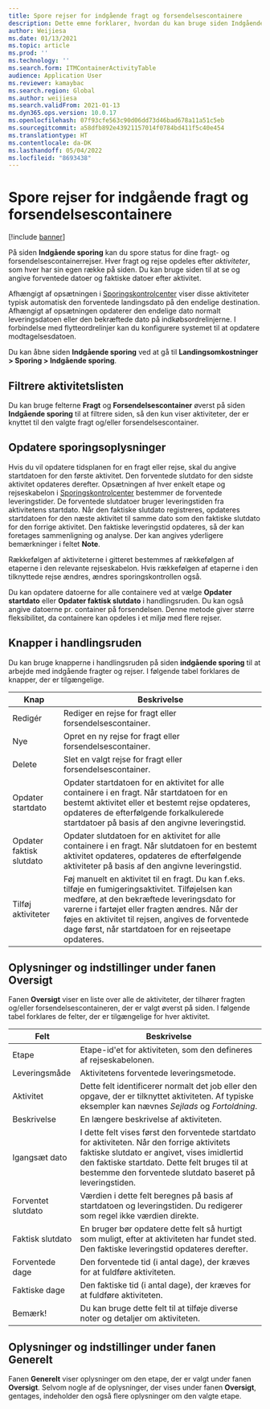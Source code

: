 ```yaml
---
title: Spore rejser for indgående fragt og forsendelsescontainere
description: Dette emne forklarer, hvordan du kan bruge siden Indgående sporing til at spore status for dine fragt- og forsendelsescontainerrejser.
author: Weijiesa
ms.date: 01/13/2021
ms.topic: article
ms.prod: ''
ms.technology: ''
ms.search.form: ITMContainerActivityTable
audience: Application User
ms.reviewer: kamaybac
ms.search.region: Global
ms.author: weijiesa
ms.search.validFrom: 2021-01-13
ms.dyn365.ops.version: 10.0.17
ms.openlocfilehash: 07f93cfe563c90d06dd73d46bad678a11a51c5eb
ms.sourcegitcommit: a58dfb892e43921157014f0784bd411f5c40e454
ms.translationtype: HT
ms.contentlocale: da-DK
ms.lasthandoff: 05/04/2022
ms.locfileid: "8693438"
---
```

# <a name="track-inbound-voyages-and-shipping-container-journeys"></a>Spore rejser for indgående fragt og forsendelsescontainere

[!include [banner](../../includes/banner.md)]

På siden **Indgående sporing** kan du spore status for dine fragt- og forsendelsescontainerrejser. Hver fragt og rejse opdeles efter *aktiviteter*, som hver har sin egen række på siden. Du kan bruge siden til at se og angive forventede datoer og faktiske datoer efter aktivitet.

Afhængigt af opsætningen i [Sporingskontrolcenter](delivery-information-setup.md#tracking-control-center) viser disse aktiviteter typisk automatisk den forventede landingsdato på den endelige destination. Afhængigt af opsætningen opdaterer den endelige dato normalt leveringsdatoen eller den bekræftede dato på indkøbsordrelinjerne. I forbindelse med flytteordrelinjer kan du konfigurere systemet til at opdatere modtagelsesdatoen.

Du kan åbne siden **Indgående sporing** ved at gå til **Landingsomkostninger \> Sporing \> Indgående sporing**.

## <a name="filter-the-activities-list"></a>Filtrere aktivitetslisten

Du kan bruge felterne **Fragt** og **Forsendelsescontainer** øverst på siden **Indgående sporing** til at filtrere siden, så den kun viser aktiviteter, der er knyttet til den valgte fragt og/eller forsendelsescontainer.

## <a name="update-tracking-information"></a>Opdatere sporingsoplysninger

Hvis du vil opdatere tidsplanen for en fragt eller rejse, skal du angive startdatoen for den første aktivitet. Den forventede slutdato for den sidste aktivitet opdateres derefter. Opsætningen af hver enkelt etape og rejseskabelon i [Sporingskontrolcenter](delivery-information-setup.md#tracking-control-center) bestemmer de forventede leveringstider. De forventede slutdatoer bruger leveringstiden fra aktivitetens startdato. Når den faktiske slutdato registreres, opdateres startdatoen for den næste aktivitet til samme dato som den faktiske slutdato for den forrige aktivitet. Den faktiske leveringstid opdateres, så der kan foretages sammenligning og analyse. Der kan angives yderligere bemærkninger i feltet **Note**.

Rækkefølgen af aktiviteterne i gitteret bestemmes af rækkefølgen af etaperne i den relevante rejseskabelon. Hvis rækkefølgen af etaperne i den tilknyttede rejse ændres, ændres sporingskontrollen også.

Du kan opdatere datoerne for alle containere ved at vælge **Opdater startdato** eller **Opdater faktisk slutdato** i handlingsruden. Du kan også angive datoerne pr. container på forsendelsen. Denne metode giver større fleksibilitet, da containere kan opdeles i et miljø med flere rejser.

## <a name="buttons-on-the-action-pane"></a>Knapper i handlingsruden

Du kan bruge knapperne i handlingsruden på siden **indgående sporing** til at arbejde med indgående fragter og rejser. I følgende tabel forklares de knapper, der er tilgængelige.

| Knap | Beskrivelse |
|---|---|
| Redigér | Rediger en rejse for fragt eller forsendelsescontainer. |
| Nye | Opret en ny rejse for fragt eller forsendelsescontainer. |
| Delete | Slet en valgt rejse for fragt eller forsendelsescontainer. |
| Opdater startdato | Opdater startdatoen for en aktivitet for alle containere i en fragt. Når startdatoen for en bestemt aktivitet eller et bestemt rejse opdateres, opdateres de efterfølgende forkalkulerede startdatoer på basis af den angivne leveringstid. |
| Opdater faktisk slutdato | Opdater slutdatoen for en aktivitet for alle containere i en fragt. Når slutdatoen for en bestemt aktivitet opdateres, opdateres de efterfølgende aktiviteter på basis af den angivne leveringstid. |
| Tilføj aktiviteter | Føj manuelt en aktivitet til en fragt. Du kan f.eks. tilføje en fumigeringsaktivitet. Tilføjelsen kan medføre, at den bekræftede leveringsdato for varerne i fartøjet eller fragten ændres. Når der føjes en aktivitet til rejsen, angives de forventede dage først, når startdatoen for en rejseetape opdateres. |

## <a name="information-and-settings-on-the-overview-tab"></a>Oplysninger og indstillinger under fanen Oversigt

Fanen **Oversigt** viser en liste over alle de aktiviteter, der tilhører fragten og/eller forsendelsescontaineren, der er valgt øverst på siden. I følgende tabel forklares de felter, der er tilgængelige for hver aktivitet.

| Felt | Beskrivelse |
|---|---|
| Etape | Etape-id'et for aktiviteten, som den defineres af rejseskabelonen. |
| Leveringsmåde | Aktivitetens forventede leveringsmetode. |
| Aktivitet | Dette felt identificerer normalt det job eller den opgave, der er tilknyttet aktiviteten. Af typiske eksempler kan nævnes *Sejlads* og *Fortoldning*. |
| Beskrivelse | En længere beskrivelse af aktiviteten. |
| Igangsæt dato | I dette felt vises først den forventede startdato for aktiviteten. Når den forrige aktivitets faktiske slutdato er angivet, vises imidlertid den faktiske startdato. Dette felt bruges til at bestemme den forventede slutdato baseret på leveringstiden. |
| Forventet slutdato | Værdien i dette felt beregnes på basis af startdatoen og leveringstiden. Du redigerer som regel ikke værdien direkte. |
| Faktisk slutdato | En bruger bør opdatere dette felt så hurtigt som muligt, efter at aktiviteten har fundet sted. Den faktiske leveringstid opdateres derefter. |
| Forventede dage | Den forventede tid (i antal dage), der kræves for at fuldføre aktiviteten. |
| Faktiske dage | Den faktiske tid (i antal dage), der kræves for at fuldføre aktiviteten. |
| Bemærk! | Du kan bruge dette felt til at tilføje diverse noter og detaljer om aktiviteten. |

## <a name="information-and-settings-on-the-general-tab"></a>Oplysninger og indstillinger under fanen Generelt

Fanen **Generelt** viser oplysninger om den etape, der er valgt under fanen **Oversigt**. Selvom nogle af de oplysninger, der vises under fanen **Oversigt**, gentages, indeholder den også flere oplysninger om den valgte etape.
